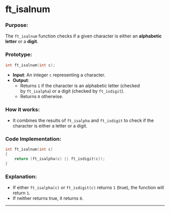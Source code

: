 # **ft_isalnum**

### **Purpose**:

The `ft_isalnum` function checks if a given character is either an **alphabetic letter** or a **digit**.

### **Prototype**:

```c
int ft_isalnum(int c);

```

- **Input**: An integer `c` representing a character.
- **Output**:
    - Returns `1` if the character is an alphabetic letter (checked by `ft_isalpha`) or a digit (checked by `ft_isdigit`).
    - Returns `0` otherwise.

### **How it works**:

- It combines the results of `ft_isalpha` and `ft_isdigit` to check if the character is either a letter or a digit.

### **Code Implementation**:

```c
int ft_isalnum(int c)
{
    return (ft_isalpha(c) || ft_isdigit(c));
}

```

### **Explanation**:

- If either `ft_isalpha(c)` or `ft_isdigit(c)` returns `1` (true), the function will return `1`.
- If neither returns true, it returns `0`.
---